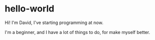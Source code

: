 # hello-world

Hi! I'm David, I've starting programming at now. 

I'm a beginner, and I have a lot of things to do, for make myself better.
